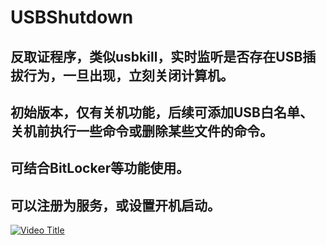 # USBShutdown

## 反取证程序，类似usbkill，实时监听是否存在USB插拔行为，一旦出现，立刻关闭计算机。
## 初始版本，仅有关机功能，后续可添加USB白名单、关机前执行一些命令或删除某些文件的命令。
## 可结合BitLocker等功能使用。
## 可以注册为服务，或设置开机启动。

[![Video Title](https://img.youtube.com/vi/k2C8dhYJ9Wg/maxresdefault.jpg)](https://www.youtube.com/watch?v=k2C8dhYJ9Wg)
